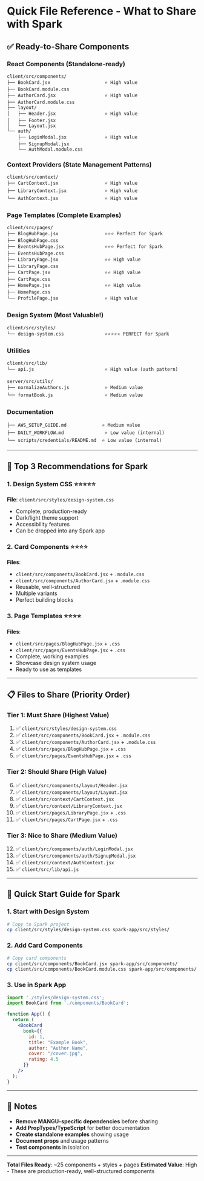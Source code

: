 # Quick File Reference - What to Share with Spark

## ✅ Ready-to-Share Components

### **React Components** (Standalone-ready)
```
client/src/components/
├── BookCard.jsx                    ⭐ High value
├── BookCard.module.css
├── AuthorCard.jsx                  ⭐ High value  
├── AuthorCard.module.css
├── layout/
│   ├── Header.jsx                  ⭐ High value
│   ├── Footer.jsx
│   └── Layout.jsx
└── auth/
    ├── LoginModal.jsx              ⭐ High value
    ├── SignupModal.jsx
    └── AuthModal.module.css
```

### **Context Providers** (State Management Patterns)
```
client/src/context/
├── CartContext.jsx                 ⭐ High value
├── LibraryContext.jsx              ⭐ High value
└── AuthContext.jsx                 ⭐ High value
```

### **Page Templates** (Complete Examples)
```
client/src/pages/
├── BlogHubPage.jsx                 ⭐⭐⭐ Perfect for Spark
├── BlogHubPage.css
├── EventsHubPage.jsx               ⭐⭐⭐ Perfect for Spark
├── EventsHubPage.css
├── LibraryPage.jsx                 ⭐⭐ High value
├── LibraryPage.css
├── CartPage.jsx                    ⭐⭐ High value
├── CartPage.css
├── HomePage.jsx                    ⭐⭐ High value
├── HomePage.css
└── ProfilePage.jsx                 ⭐ High value
```

### **Design System** (Most Valuable!)
```
client/src/styles/
└── design-system.css               ⭐⭐⭐⭐⭐ PERFECT for Spark
```

### **Utilities**
```
client/src/lib/
└── api.js                          ⭐ High value (auth pattern)

server/src/utils/
├── normalizeAuthors.js             ⭐ Medium value
└── formatBook.js                   ⭐ Medium value
```

### **Documentation**
```
├── AWS_SETUP_GUIDE.md             ⭐ Medium value
├── DAILY_WORKFLOW.md               ⭐ Low value (internal)
└── scripts/credentials/README.md  ⭐ Low value (internal)
```

---

## 🎯 Top 3 Recommendations for Spark

### 1. **Design System CSS** ⭐⭐⭐⭐⭐
**File**: `client/src/styles/design-system.css`
- Complete, production-ready
- Dark/light theme support
- Accessibility features
- Can be dropped into any Spark app

### 2. **Card Components** ⭐⭐⭐⭐
**Files**: 
- `client/src/components/BookCard.jsx` + `.module.css`
- `client/src/components/AuthorCard.jsx` + `.module.css`
- Reusable, well-structured
- Multiple variants
- Perfect building blocks

### 3. **Page Templates** ⭐⭐⭐⭐
**Files**:
- `client/src/pages/BlogHubPage.jsx` + `.css`
- `client/src/pages/EventsHubPage.jsx` + `.css`
- Complete, working examples
- Showcase design system usage
- Ready to use as templates

---

## 📋 Files to Share (Priority Order)

### **Tier 1: Must Share** (Highest Value)
1. ✅ `client/src/styles/design-system.css`
2. ✅ `client/src/components/BookCard.jsx` + `.module.css`
3. ✅ `client/src/components/AuthorCard.jsx` + `.module.css`
4. ✅ `client/src/pages/BlogHubPage.jsx` + `.css`
5. ✅ `client/src/pages/EventsHubPage.jsx` + `.css`

### **Tier 2: Should Share** (High Value)
6. ✅ `client/src/components/layout/Header.jsx`
7. ✅ `client/src/components/layout/Layout.jsx`
8. ✅ `client/src/context/CartContext.jsx`
9. ✅ `client/src/context/LibraryContext.jsx`
10. ✅ `client/src/pages/LibraryPage.jsx` + `.css`
11. ✅ `client/src/pages/CartPage.jsx` + `.css`

### **Tier 3: Nice to Share** (Medium Value)
12. ✅ `client/src/components/auth/LoginModal.jsx`
13. ✅ `client/src/components/auth/SignupModal.jsx`
14. ✅ `client/src/context/AuthContext.jsx`
15. ✅ `client/src/lib/api.js`

---

## 🚀 Quick Start Guide for Spark

### **1. Start with Design System**
```bash
# Copy to Spark project
cp client/src/styles/design-system.css spark-app/src/styles/
```

### **2. Add Card Components**
```bash
# Copy card components
cp client/src/components/BookCard.jsx spark-app/src/components/
cp client/src/components/BookCard.module.css spark-app/src/components/
```

### **3. Use in Spark App**
```jsx
import './styles/design-system.css';
import BookCard from './components/BookCard';

function App() {
  return (
    <BookCard 
      book={{
        id: 1,
        title: "Example Book",
        author: "Author Name",
        cover: "/cover.jpg",
        rating: 4.5
      }}
    />
  );
}
```

---

## 📝 Notes

- **Remove MANGU-specific dependencies** before sharing
- **Add PropTypes/TypeScript** for better documentation
- **Create standalone examples** showing usage
- **Document props** and usage patterns
- **Test components** in isolation

---

**Total Files Ready**: ~25 components + styles + pages
**Estimated Value**: High - These are production-ready, well-structured components
